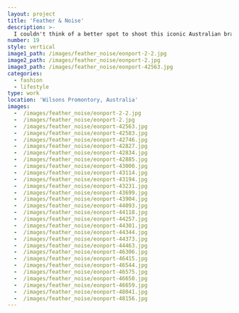 ```yaml
---
layout: project
title: 'Feather & Noise'
description: >-
  I couldn't think of a better spot to shoot this iconic Australian brand than at at Wilson's Promontory, one of my favourite places in all of Australia where I have been camping every year since I was a kid.
number: 19
style: vertical
image1_path: /images/feather_noise/eonport-2-2.jpg
image2_path: /images/feather_noise/eonport-2.jpg
image3_path: /images/feather_noise/eonport-42563.jpg
categories:
  - fashion
  - lifestyle
type: work
location: 'Wilsons Promontory, Australia'
images:
  -  /images/feather_noise/eonport-2-2.jpg
  -  /images/feather_noise/eonport-2.jpg
  -  /images/feather_noise/eonport-42563.jpg
  -  /images/feather_noise/eonport-42583.jpg
  -  /images/feather_noise/eonport-42746.jpg
  -  /images/feather_noise/eonport-42827.jpg
  -  /images/feather_noise/eonport-42834.jpg
  -  /images/feather_noise/eonport-42885.jpg
  -  /images/feather_noise/eonport-43000.jpg
  -  /images/feather_noise/eonport-43114.jpg
  -  /images/feather_noise/eonport-43194.jpg
  -  /images/feather_noise/eonport-43231.jpg
  -  /images/feather_noise/eonport-43699.jpg
  -  /images/feather_noise/eonport-43904.jpg
  -  /images/feather_noise/eonport-44093.jpg
  -  /images/feather_noise/eonport-44118.jpg
  -  /images/feather_noise/eonport-44257.jpg
  -  /images/feather_noise/eonport-44301.jpg
  -  /images/feather_noise/eonport-44344.jpg
  -  /images/feather_noise/eonport-44373.jpg
  -  /images/feather_noise/eonport-44463.jpg
  -  /images/feather_noise/eonport-46306.jpg
  -  /images/feather_noise/eonport-46415.jpg
  -  /images/feather_noise/eonport-46544.jpg
  -  /images/feather_noise/eonport-46575.jpg
  -  /images/feather_noise/eonport-46650.jpg
  -  /images/feather_noise/eonport-46659.jpg
  -  /images/feather_noise/eonport-48041.jpg
  -  /images/feather_noise/eonport-48156.jpg
---
```

